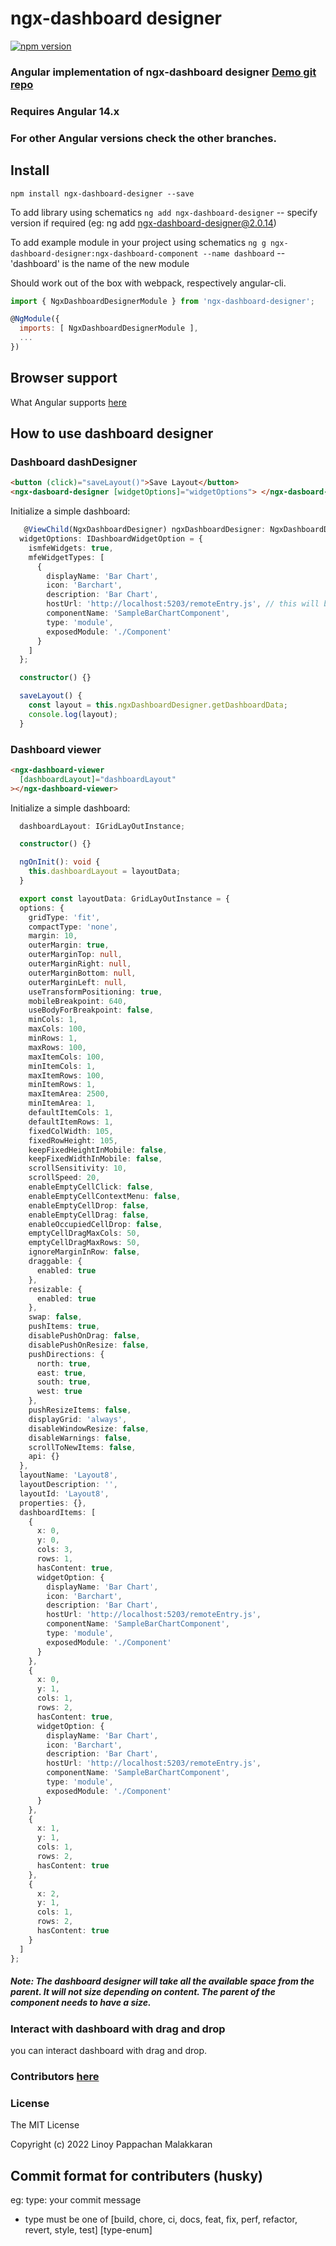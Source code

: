 # ngx-dashboard designer

[![npm version](https://github.com/linoymalakkaran/ngx-dashboard-designer/blob/angular-v14/src/assets/github-assets/npm.png)](https://www.npmjs.com/package/ngx-dashboard-designer)

### Angular implementation of ngx-dashboard designer [Demo git repo](https://github.com/linoymalakkaran/ngx-dashboard-designer-demo/tree/main)

### Requires Angular 14.x

### For other Angular versions check the other branches.

## Install

`npm install ngx-dashboard-designer --save`

To add library using schematics
`ng add ngx-dashboard-designer` -- specify version if required (eg: ng add ngx-dashboard-designer@2.0.14)

To add example module in your project using schematics
`ng g ngx-dashboard-designer:ngx-dashboard-component --name dashboard` -- 'dashboard' is the name of the new module

Should work out of the box with webpack, respectively angular-cli.

```javascript
import { NgxDashboardDesignerModule } from 'ngx-dashboard-designer';

@NgModule({
  imports: [ NgxDashboardDesignerModule ],
  ...
})
```

## Browser support

What Angular supports [here](https://github.com/angular/angular)

## How to use dashboard designer

### Dashboard dashDesigner

```html
<button (click)="saveLayout()">Save Layout</button>
<ngx-dasboard-designer [widgetOptions]="widgetOptions"> </ngx-dasboard-designer>
```

Initialize a simple dashboard:

```typescript
   @ViewChild(NgxDashboardDesigner) ngxDashboardDesigner: NgxDashboardDesigner;
  widgetOptions: IDashboardWidgetOption = {
    ismfeWidgets: true,
    mfeWidgetTypes: [
      {
        displayName: 'Bar Chart',
        icon: 'Barchart',
        description: 'Bar Chart',
        hostUrl: 'http://localhost:5203/remoteEntry.js', // this will be generated using the module federation. Sample Git link is provided,
        componentName: 'SampleBarChartComponent',
        type: 'module',
        exposedModule: './Component'
      }
    ]
  };

  constructor() {}

  saveLayout() {
    const layout = this.ngxDashboardDesigner.getDashboardData;
    console.log(layout);
  }
```

### Dashboard viewer

```html
<ngx-dashboard-viewer
  [dashboardLayout]="dashboardLayout"
></ngx-dashboard-viewer>
```

Initialize a simple dashboard:

```typescript
  dashboardLayout: IGridLayOutInstance;

  constructor() {}

  ngOnInit(): void {
    this.dashboardLayout = layoutData;
  }

  export const layoutData: GridLayOutInstance = {
  options: {
    gridType: 'fit',
    compactType: 'none',
    margin: 10,
    outerMargin: true,
    outerMarginTop: null,
    outerMarginRight: null,
    outerMarginBottom: null,
    outerMarginLeft: null,
    useTransformPositioning: true,
    mobileBreakpoint: 640,
    useBodyForBreakpoint: false,
    minCols: 1,
    maxCols: 100,
    minRows: 1,
    maxRows: 100,
    maxItemCols: 100,
    minItemCols: 1,
    maxItemRows: 100,
    minItemRows: 1,
    maxItemArea: 2500,
    minItemArea: 1,
    defaultItemCols: 1,
    defaultItemRows: 1,
    fixedColWidth: 105,
    fixedRowHeight: 105,
    keepFixedHeightInMobile: false,
    keepFixedWidthInMobile: false,
    scrollSensitivity: 10,
    scrollSpeed: 20,
    enableEmptyCellClick: false,
    enableEmptyCellContextMenu: false,
    enableEmptyCellDrop: false,
    enableEmptyCellDrag: false,
    enableOccupiedCellDrop: false,
    emptyCellDragMaxCols: 50,
    emptyCellDragMaxRows: 50,
    ignoreMarginInRow: false,
    draggable: {
      enabled: true
    },
    resizable: {
      enabled: true
    },
    swap: false,
    pushItems: true,
    disablePushOnDrag: false,
    disablePushOnResize: false,
    pushDirections: {
      north: true,
      east: true,
      south: true,
      west: true
    },
    pushResizeItems: false,
    displayGrid: 'always',
    disableWindowResize: false,
    disableWarnings: false,
    scrollToNewItems: false,
    api: {}
  },
  layoutName: 'Layout8',
  layoutDescription: '',
  layoutId: 'Layout8',
  properties: {},
  dashboardItems: [
    {
      x: 0,
      y: 0,
      cols: 3,
      rows: 1,
      hasContent: true,
      widgetOption: {
        displayName: 'Bar Chart',
        icon: 'Barchart',
        description: 'Bar Chart',
        hostUrl: 'http://localhost:5203/remoteEntry.js',
        componentName: 'SampleBarChartComponent',
        type: 'module',
        exposedModule: './Component'
      }
    },
    {
      x: 0,
      y: 1,
      cols: 1,
      rows: 2,
      hasContent: true,
      widgetOption: {
        displayName: 'Bar Chart',
        icon: 'Barchart',
        description: 'Bar Chart',
        hostUrl: 'http://localhost:5203/remoteEntry.js',
        componentName: 'SampleBarChartComponent',
        type: 'module',
        exposedModule: './Component'
      }
    },
    {
      x: 1,
      y: 1,
      cols: 1,
      rows: 2,
      hasContent: true
    },
    {
      x: 2,
      y: 1,
      cols: 1,
      rows: 2,
      hasContent: true
    }
  ]
};

```

##### Note: The dashboard designer will take all the available space from the parent. It will not size depending on content. The parent of the component needs to have a size.

### Interact with dashboard with drag and drop

you can interact dashboard with drag and drop.

### Contributors [here](https://github.com/linoymalakkaran/ngx-dashboard-designer/graphs/contributors)

### License

The MIT License

Copyright (c) 2022 Linoy Pappachan Malakkaran

## Commit format for contributers (husky)

eg: type: your commit message

- type must be one of [build, chore, ci, docs, feat, fix, perf, refactor, revert, style, test] [type-enum]
